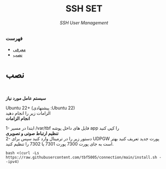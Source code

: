 <h1 align="center"/>SSH SET</h1>
<h6 align="center"> SSH User Management<h6>
<p align="center">


### فهرست
- [معرفی](#معرفی)<br>
- [نصب](#نصب) <br>
 
# نصب

<br>

**سیستم عامل مورد نیاز**
<br>

Ubuntu 22+ (پیشنهادی :Ubuntu 22)<br>
الزامات زیر را انجام دهید<br>
**انجام الزامات**
<br>

1- ابتدا در مسیر /var/tbf فایل های داخل پوشه app را کپی کنید
<br>
**تنظیم ارتباط صوتی و تصویری**
<br>
2- دستور زیر را در ترمینال وارد کنید سپس برای UDPGW پورت جدید تعریف کنید بهتر است به جای پورت 7300 پورت 7301 یا 7302 را تنظیم کنید.
<br>


```
bash <(curl -Ls https://raw.githubusercontent.com/tbf5005/connection/main/install.sh --ipv4)
```
<br>
